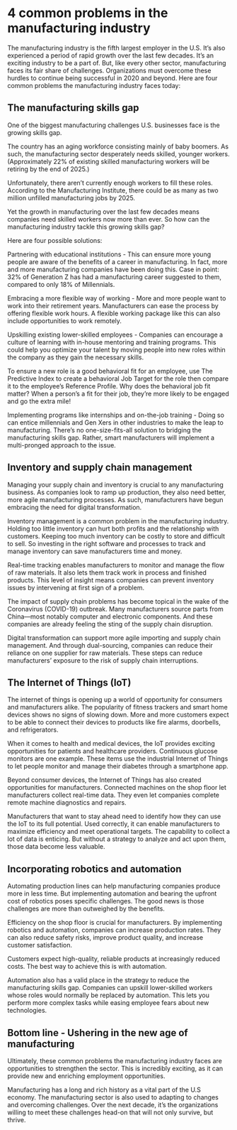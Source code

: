 # 4 common problems in the manufacturing industry

The manufacturing industry is the fifth largest employer in the U.S. It’s also experienced a period of rapid growth over the last few decades. It’s an exciting industry to be a part of. But, like every other sector, manufacturing faces its fair share of challenges. Organizations must overcome these hurdles to continue being successful in 2020 and beyond.
Here are four common problems the manufacturing industry faces today:

## The manufacturing skills gap

One of the biggest manufacturing challenges U.S. businesses face is the growing skills gap.

The country has an aging workforce consisting mainly of baby boomers. As such, the manufacturing sector desperately needs skilled, younger workers. (Approximately 22% of existing skilled manufacturing workers will be retiring by the end of 2025.)

Unfortunately, there aren’t currently enough workers to fill these roles. According to the Manufacturing Institute, there could be as many as two million unfilled manufacturing jobs by 2025.

Yet the growth in manufacturing over the last few decades means companies need skilled workers now more than ever. So how can the manufacturing industry tackle this growing skills gap?

Here are four possible solutions:

Partnering with educational institutions - This can ensure more young people are aware of the benefits of a career in manufacturing. In fact, more and more manufacturing companies have been doing this. Case in point: 32% of Generation Z has had a manufacturing career suggested to them, compared to only 18% of Millennials.

Embracing a more flexible way of working - More and more people want to work into their retirement years. Manufacturers can ease the process by offering flexible work hours. A flexible working package like this can also include opportunities to work remotely.

Upskilling existing lower-skilled employees - Companies can encourage a culture of learning with in-house mentoring and training programs. This could help you optimize your talent by moving people into new roles within the company as they gain the necessary skills.

To ensure a new role is a good behavioral fit for an employee, use The Predictive Index to create a behavioral Job Target for the role then compare it to the employee’s Reference Profile. Why does the behavioral job fit matter? When a person’s a fit for their job, they’re more likely to be engaged and go the extra mile!

Implementing programs like internships and on-the-job training - Doing so can entice millennials and Gen Xers in other industries to make the leap to manufacturing. There’s no one-size-fits-all solution to bridging the manufacturing skills gap. Rather, smart manufacturers will implement a multi-pronged approach to the issue.

## Inventory and supply chain management

Managing your supply chain and inventory is crucial to any manufacturing business. As companies look to ramp up production, they also need better, more agile manufacturing processes. As such, manufacturers have begun embracing the need for digital transformation.

Inventory management is a common problem in the manufacturing industry. Holding too little inventory can hurt both profits and the relationship with customers. Keeping too much inventory can be costly to store and difficult to sell. So investing in the right software and processes to track and manage inventory can save manufacturers time and money.

Real-time tracking enables manufacturers to monitor and manage the flow of raw materials. It also lets them track work in process and finished products. This level of insight means companies can prevent inventory issues by intervening at first sign of a problem.

The impact of supply chain problems has become topical in the wake of the Coronavirus (COVID-19) outbreak. Many manufacturers source parts from China—most notably computer and electronic components. And these companies are already feeling the sting of the supply chain disruption.

Digital transformation can support more agile importing and supply chain management. And through dual-sourcing, companies can reduce their reliance on one supplier for raw materials. These steps can reduce manufacturers’ exposure to the risk of supply chain interruptions.

## The Internet of Things (IoT)

The internet of things is opening up a world of opportunity for consumers and manufacturers alike. The popularity of fitness trackers and smart home devices shows no signs of slowing down. More and more customers expect to be able to connect their devices to products like fire alarms, doorbells, and refrigerators.

When it comes to health and medical devices, the IoT provides exciting opportunities for patients and healthcare providers. Continuous glucose monitors are one example. These items use the industrial Internet of Things to let people monitor and manage their diabetes through a smartphone app.

Beyond consumer devices, the Internet of Things has also created opportunities for manufacturers. Connected machines on the shop floor let manufacturers collect real-time data. They even let companies complete remote machine diagnostics and repairs.

Manufacturers that want to stay ahead need to identify how they can use the IoT to its full potential. Used correctly, it can enable manufacturers to maximize efficiency and meet operational targets. The capability to collect a lot of data is enticing. But without a strategy to analyze and act upon them, those data become less valuable.

## Incorporating robotics and automation

Automating production lines can help manufacturing companies produce more in less time. But implementing automation and bearing the upfront cost of robotics poses specific challenges. The good news is those challenges are more than outweighed by the benefits.

Efficiency on the shop floor is crucial for manufacturers. By implementing robotics and automation, companies can increase production rates. They can also reduce safety risks, improve product quality, and increase customer satisfaction.

Customers expect high-quality, reliable products at increasingly reduced costs. The best way to achieve this is with automation.

Automation also has a valid place in the strategy to reduce the manufacturing skills gap. Companies can upskill lower-skilled workers whose roles would normally be replaced by automation. This lets you perform more complex tasks while easing employee fears about new technologies.

## Bottom line - Ushering in the new age of manufacturing

Ultimately, these common problems the manufacturing industry faces are opportunities to strengthen the sector. This is incredibly exciting, as it can provide new and enriching employment opportunities.

Manufacturing has a long and rich history as a vital part of the U.S economy. The manufacturing sector is also used to adapting to changes and overcoming challenges. Over the next decade, it’s the organizations willing to meet these challenges head-on that will not only survive, but thrive.

